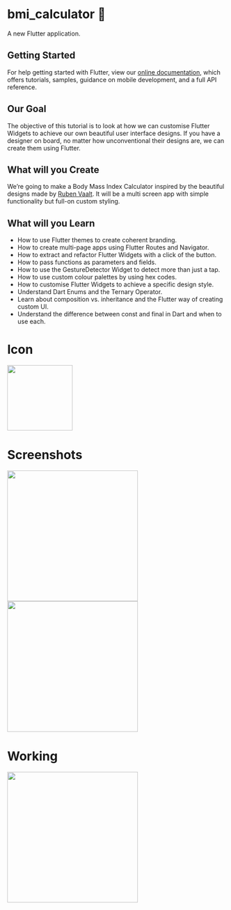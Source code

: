 # bmi_calculator 💪

A new Flutter application.

## Getting Started

For help getting started with Flutter, view our
[online documentation](https://flutter.dev/docs), which offers tutorials,
samples, guidance on mobile development, and a full API reference.

## Our Goal

The objective of this tutorial is to look at how we can customise Flutter Widgets
to achieve our own beautiful user interface designs. If you have a designer on board,
no matter how unconventional their designs are, we can create them using Flutter.

## What will you Create

We’re going to make a Body Mass Index Calculator inspired by the beautiful designs
made by [Ruben Vaalt](https://dribbble.com/shots/4585382-Simple-BMI-Calculator).
It will be a multi screen app with simple functionality but full-on custom styling.

## What will you Learn

- How to use Flutter themes to create coherent branding.
- How to create multi-page apps using Flutter Routes and Navigator.
- How to extract and refactor Flutter Widgets with a click of the button.
- How to pass functions as parameters and fields.
- How to use the GestureDetector Widget to detect more than just a tap.
- How to use custom colour palettes by using hex codes.
- How to customise Flutter Widgets to achieve a specific design style.
- Understand Dart Enums and the Ternary Operator.
- Learn about composition vs. inheritance and the Flutter way of creating custom UI.
- Understand the difference between const and final in Dart and when to use each.

# Icon

<img src="https://user-images.githubusercontent.com/73339220/100412458-9819fe00-3096-11eb-8a95-cc03bcef13d7.png" width=150 />

# Screenshots

<img src="https://user-images.githubusercontent.com/73339220/100525030-1386c700-31df-11eb-82c4-525cd52b0ee5.jpg" width=300 />

<img src="https://user-images.githubusercontent.com/73339220/100525061-4e88fa80-31df-11eb-97fd-243b0967da00.jpg" width=300 />

# Working

<img src="https://user-images.githubusercontent.com/73339220/100525225-b55ae380-31e0-11eb-8933-baadd2a78446.gif" width=300 />